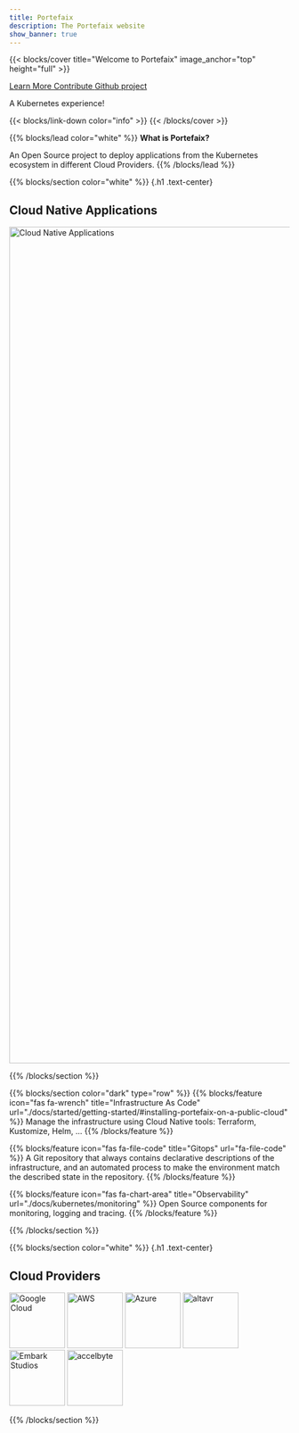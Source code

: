 ```yaml
---
title: Portefaix
description: The Portefaix website
show_banner: true
---
```


{{< blocks/cover title="Welcome to Portefaix" image_anchor="top" height="full" >}}

<!-- prettier-ignore -->
<!-- ![OpenTelemetry](/img/logos/opentelemetry-horizontal-color.svg)
{.otel-logo} -->

<a class="btn btn-lg btn-primary me-3 mb-4" href="/docs/">
  Learn More <i class="fas fa-arrow-alt-circle-right ms-2"></i>
</a>
<a class="btn btn-lg btn-primary me-3 mb-4" href="/docs/about/contributing/">
  Contribute <i class="fas fa-pencil ms-2"></i>
</a>
<a class="btn btn-lg btn-secondary me-3 mb-4" href="https://github.com/portefaix">
  Github project <i class="fab fa-github ms-2 "></i>
</a>
<p class="lead mt-5">A Kubernetes experience!</p>

{{< blocks/link-down color="info" >}}
{{< /blocks/cover >}}


{{% blocks/lead color="white" %}}
<strong>What is Portefaix?</strong>

An Open Source project to deploy applications from the Kubernetes ecosystem in different Cloud Providers.
{{% /blocks/lead %}}

{{% blocks/section color="white" %}}
{.h1 .text-center}
<div class="col">
	<h2 class="text-center pb-3">Cloud Native Applications</h2>
	<p class="text-center showcase">
		<img alt="Cloud Native Applications" width="1500" src="/img/about/portefaix-landscape.png" />
	</p>
</div>
{{% /blocks/section %}}


{{% blocks/section color="dark" type="row" %}}
{{% blocks/feature icon="fas fa-wrench" title="Infrastructure As Code" url="./docs/started/getting-started/#installing-portefaix-on-a-public-cloud" %}}
Manage the infrastructure using Cloud Native tools: Terraform, Kustomize, Helm, ...
{{% /blocks/feature %}}


{{% blocks/feature icon="fas fa-file-code" title="Gitops" url="fa-file-code" %}}
A Git repository that always contains declarative descriptions of the infrastructure, and an
automated process to make the environment match the described state in the repository.
{{% /blocks/feature %}}


{{% blocks/feature icon="fas fa-chart-area" title="Observability" url="./docs/kubernetes/monitoring" %}}
Open Source components for monitoring, logging and tracing.
{{% /blocks/feature %}}


{{% /blocks/section %}}


{{% blocks/section color="white" %}}
{.h1 .text-center}
<div class="col">
	<h2 class="text-center pb-3">Cloud Providers</h2>
	<p class="text-center showcase">
		<a href="https://cloud.google.com/"><img alt="Google Cloud" width="100" src="/img/cloud/google-cloud.svg" /></a>
		<a href="https://aws.amazon.com/"><img alt="AWS" width="100" src="/img/cloud/aws.svg" /></a>
		<a href="https://azure.microsoft.com/"><img alt="Azure" width="100" src="/img/cloud/azure-icon.svg" /></a>
		<a href="https://www.scaleway.com/"><img alt="altavr" width="100" src="/img/cloud/scaleway-icon.svg" /></a>
		<a href="https://www.digitalocean.com/"><img alt="Embark Studios" width="100" src="/img/cloud/digitalocean-icon.svg" /></a>
		<a href="https://www.alibabacloud.com/"><img alt="accelbyte" width="100" src="/img/cloud/alibabacloud-icon.svg" /></a>
	</p>
</div>
{{% /blocks/section %}}


<!-- {{% blocks/section color="white" type="row" %}}

{{% blocks/feature icon="fab fa-app-store-ios" title="Download **from AppStore**" %}}
Get the Goldydocs app!
{{% /blocks/feature %}}

{{% blocks/feature icon="fab fa-github" title="Contributions welcome!"
    url="[https://github.com/portefaix/portefaix](https://github.com/portefaix/portefaix-website)" %}}
We do a [Pull Request](https://github.com/portefaix/portefaix-website/pulls)
contributions workflow on **GitHub**. New users are always welcome!
{{% /blocks/feature %}}

{{% blocks/feature icon="fab fa-twitter" title="Follow us on Twitter!"
    url="https://twitter.com/GoHugoIO" %}}
For announcement of latest features etc.
{{% /blocks/feature %}}

{{% /blocks/section %}} -->

<!-- 
{{% blocks/section %}}
This is the another section
{.h1 .text-center}
{{% /blocks/section %}} -->